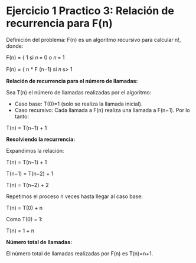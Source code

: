 # Ejercicio 1 Practico 3: Relación de recurrencia para F(n)
Definición del problema: F(n) es un algoritmo recursivo para calcular n!, donde:

     
F(n) = { 1                  si 𝑛 = 0 o 𝑛 = 1

F(n) = { n * F (n−1)        si 𝑛 s> 1
​
 
**Relación de recurrencia para el número de llamadas:**

Sea T(n) el número de llamadas realizadas por el algoritmo:

- Caso base: T(0)=1 (solo se realiza la llamada inicial).
- Caso recursivo: Cada llamada a F(n) realiza una llamada a F(n−1). Por lo tanto:

T(n) = T(n−1) + 1

**Resolviendo la recurrencia:**

Expandimos la relación:

T(n) = T(n−1) + 1

T(n−1) = T(n−2) + 1

T(n) = T(n−2) + 2

Repetimos el proceso n veces hasta llegar al caso base:

T(n) = T(0) + n

Como T(0) = 1:

T(n) = 1 + n

**Número total de llamadas:**

El número total de llamadas realizadas por F(n) es T(n)=n+1.